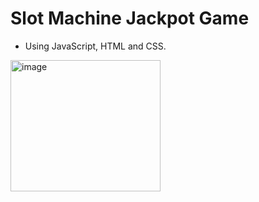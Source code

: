 # Slot Machine Jackpot Game
- Using JavaScript, HTML and CSS.

<img width="240" height="210" alt="image" src="https://github.com/user-attachments/assets/8466f5e0-020e-4e5f-afd7-98d182aaaac4" />
